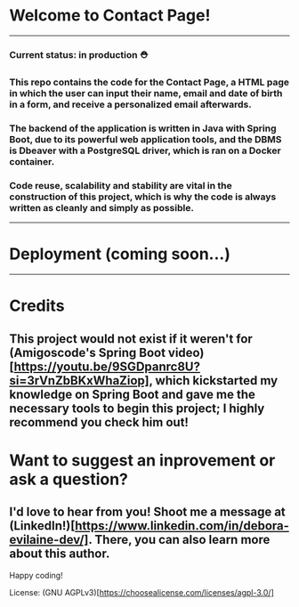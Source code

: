 # Welcome to Contact Page!
---
### Current status: in production ⛑️  
### This repo contains the code for the Contact Page, a HTML page in which the user can input their name, email and date of birth in a form, and receive a personalized email afterwards.  
### The backend of the application is written in Java with Spring Boot, due to its powerful web application tools, and the DBMS is Dbeaver with a PostgreSQL driver, which is ran on a Docker container.  
### Code reuse, scalability and stability are vital in the construction of this project, which is why the code is always written as cleanly and simply as possible.  

---
# Deployment (coming soon...)
---
# Credits
This project would not exist if it weren't for (Amigoscode's Spring Boot video)[https://youtu.be/9SGDpanrc8U?si=3rVnZbBKxWhaZiop], which kickstarted my knowledge on Spring Boot
and gave me the necessary tools to begin this project; I highly recommend you check him out!
---
# Want to suggest an inprovement or ask a question?
I'd love to hear from you! Shoot me a message at (LinkedIn!)[https://www.linkedin.com/in/debora-evilaine-dev/]. There, you can also learn more about this author.
---
Happy coding!

License: (GNU AGPLv3)[https://choosealicense.com/licenses/agpl-3.0/]
